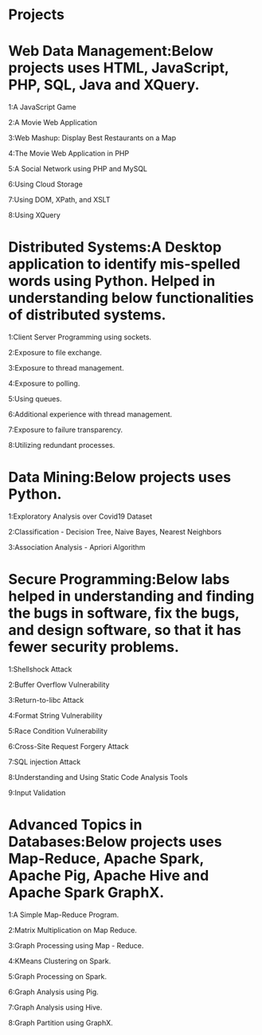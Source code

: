 # Projects

# Web Data Management:Below projects uses HTML, JavaScript, PHP, SQL, Java and XQuery.

1:A JavaScript Game

2:A Movie Web Application

3:Web Mashup: Display Best Restaurants on a Map

4:The Movie Web Application in PHP

5:A Social Network using PHP and MySQL

6:Using Cloud Storage

7:Using DOM, XPath, and XSLT

8:Using XQuery



# Distributed Systems:A Desktop application to identify mis-spelled words using Python. Helped in understanding below functionalities of distributed systems. 

1:Client Server Programming using sockets.

2:Exposure to file exchange.

3:Exposure to thread management.

4:Exposure to polling.

5:Using queues.

6:Additional experience with thread management.

7:Exposure to failure transparency.

8:Utilizing redundant processes.



# Data Mining:Below projects uses Python.

1:Exploratory Analysis over Covid19 Dataset

2:Classification - Decision Tree, Naive Bayes, Nearest Neighbors

3:Association Analysis - Apriori Algorithm



# Secure Programming:Below labs helped in understanding and finding the bugs in software, fix the bugs, and design software, so that it has fewer security problems.

1:Shellshock Attack

2:Buffer Overflow Vulnerability

3:Return-to-libc Attack

4:Format String Vulnerability

5:Race Condition Vulnerability

6:Cross-Site Request Forgery Attack

7:SQL injection Attack

8:Understanding and Using Static Code Analysis Tools

9:Input Validation



# Advanced Topics in Databases:Below projects uses Map-Reduce, Apache Spark, Apache Pig, Apache Hive and Apache Spark GraphX.

1:A Simple Map-Reduce Program. 

2:Matrix Multiplication on Map Reduce.

3:Graph Processing using Map - Reduce.

4:KMeans Clustering on Spark.

5:Graph Processing on Spark.

6:Graph Analysis using Pig.

7:Graph Analysis using Hive.

8:Graph Partition using GraphX.

